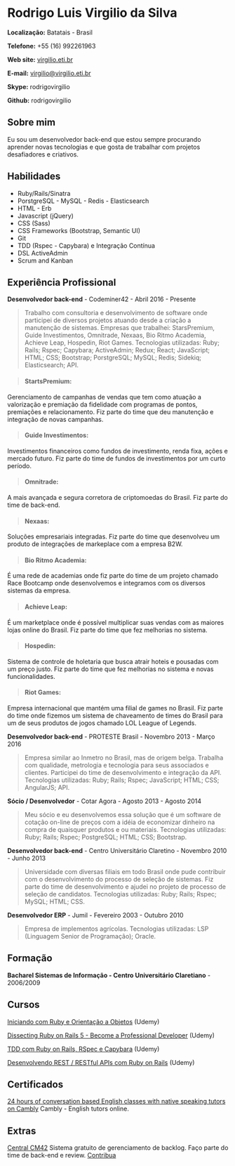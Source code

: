# Rodrigo Luis Virgilio da Silva

**Localização:** Batatais - Brasil

**Telefone:** +55 (16) 992261963

**Web site:** [virgilio.eti.br](http://virgilio.eti.br)

**E-mail:** virgilio@virgilio.eti.br

**Skype:** rodrigovirgilio

**Github:** rodrigovirgilio

## Sobre mim
Eu sou um desenvolvedor back-end que estou sempre procurando aprender novas tecnologias e que gosta de trabalhar com projetos desafiadores e criativos.

## Habilidades

* Ruby/Rails/Sinatra
* PorstgreSQL - MySQL - Redis - Elasticsearch
* HTML - Erb
* Javascript (jQuery)
* CSS (Sass)
* CSS Frameworks (Bootstrap, Semantic UI)
* Git
* TDD (Rspec - Capybara) e Integração Contínua
* DSL ActiveAdmin
* Scrum and Kanban




## Experiência Profissional

**Desenvolvedor back-end** - Codeminer42 - Abril 2016 - Presente


> Trabalho com consultoria e desenvolvimento de software onde participei de diversos projetos atuando desde a criação a manutenção de sistemas.
Empresas que trabalhei: StarsPremium, Guide Investimentos, Omnitrade, Nexaas, Bio Ritmo Academia, Achieve Leap, Hospedin, Riot Games.
Tecnologias utilizadas: Ruby; Rails; Rspec; Capybara; ActiveAdmin; Redux; React; JavaScript; HTML; CSS; Bootstrap; PorstgreSQL; MySQL; Redis; Sidekiq; Elasticsearch; API.

> #### StartsPremium: 
Gerenciamento de campanhas de vendas que tem como atuação a valorização e premiação da fidelidade com programas de pontos, premiações e relacionamento. Fiz parte do time que deu manutenção e integração de novas campanhas.

> #### Guide Investimentos: 
Investimentos financeiros como fundos de investimento, renda fixa, ações e mercado futuro. Fiz parte do time de fundos de investimentos por um curto período.

> #### Omnitrade:
A mais avançada e segura corretora de criptomoedas do Brasil. Fiz parte do time de back-end.

> #### Nexaas: 
Soluções empresariais integradas. Fiz parte do time que desenvolveu um produto de integrações de markeplace com a empresa B2W.

> #### Bio Ritmo Academia:
É uma rede de academias onde fiz parte do time de um projeto chamado Race Bootcamp onde desenvolvemos e integramos com os diversos sistemas da empresa.

> #### Achieve Leap:
É um marketplace onde é possível multiplicar suas vendas com as maiores lojas online do Brasil. Fiz parte do time que fez melhorias no sistema.

> #### Hospedin:
Sistema de controle de holetaria que busca atrair hoteis e pousadas com um preço justo. Fiz parte do time que fez melhorias no sistema e novas funcionalidades.

> #### Riot Games:
Empresa internacional que mantém uma filial de games no Brasil. Fiz parte do time onde fizemos um sistema de chaveamento de times do Brasil para um de seus produtos de jogos chamado LOL League of Legends.

**Desenvolvedor back-end** - PROTESTE Brasil - Novembro 2013 - Março 2016

> Empresa similar ao Inmetro no Brasil, mas de origem belga. Trabalha com qualidade, metrologia e tecnologia para seus associados e clientes. Participei do time de desenvolvimento e integração da API. Tecnologias utilizadas: Ruby; Rails; Rspec; JavaScript; HTML; CSS; AngularJS; API.

**Sócio / Desenvolvedor** - Cotar Agora - Agosto 2013 - Agosto 2014

> Meu sócio e eu desenvolvemos essa solução que é um software de cotação on-line de preços com a idéia de economizar dinheiro na compra de quaisquer produtos e ou materiais. Tecnologias utilizadas: Ruby; Rails; Rspec; PostgreSQL; HTML; CSS; Bootstrap.

**Desenvolvedor back-end** - Centro Universitário Claretino - Novembro 2010 - Junho 2013

> Universidade com diversas filiais em todo Brasil onde pude contribuir com o desenvolvimento do processo de seleção de sistemas.
Fiz parte do time de desenvolvimento e ajudei no projeto de processo de seleção de candidatos. Tecnologias utilizadas: Ruby; Rails; Rspec; MySQL; HTML; CSS.

**Desenvolvedor ERP** - Jumil - Fevereiro 2003 - Outubro 2010

> Empresa de implementos agrícolas. Tecnologias utilizadas: LSP (Linguagem Senior de Programação); Oracle.


## Formação

**Bacharel Sistemas de Informação - Centro Universitário Claretiano** - 2006/2009

## Cursos

[Iniciando com Ruby e Orientação a Objetos](https://www.udemy.com/poo-ruby) (Udemy)

[Dissecting Ruby on Rails 5 - Become a Professional Developer](https://www.udemy.com/professional-rails-5-development-course/) (Udemy)

[TDD com Ruby on Rails, RSpec e Capybara](https://www.udemy.com/rails-tdd) (Udemy)

[Desenvolvendo REST / RESTful APIs com Ruby on Rails](https://www.udemy.com/rubyonrails-api) (Udemy)

## Certificados

[24 hours of conversation based English classes with native speaking tutors on Cambly](https://rodrigovirgilio.github.io/certificates/cambly_certificate.pdf) Cambly - English tutors online.

## Extras

[Central CM42](http://www.centralcm42.com/) Sistema gratuito de gerenciamento de backlog. Faço parte do time de back-end e review. [Contribua](https://github.com/Codeminer42/cm42-central)
